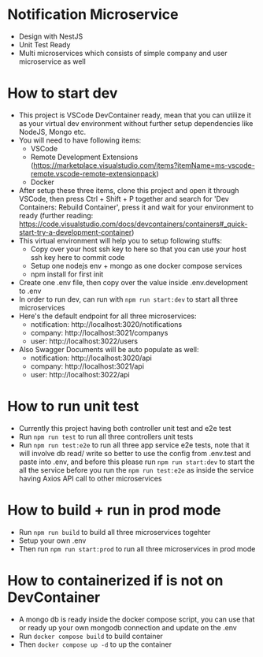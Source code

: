 # Notification Microservice

- Design with NestJS
- Unit Test Ready
- Multi microservices which consists of simple company and user microservice as well


# How to start dev

- This project is VSCode DevContainer ready, mean that you can utilize it as your virtual dev environment without further setup dependencies like NodeJS, Mongo etc.
- You will need to have following items:
  - VSCode
  - Remote Development Extensions (https://marketplace.visualstudio.com/items?itemName=ms-vscode-remote.vscode-remote-extensionpack)
  - Docker
- After setup these three items, clone this project and open it through VSCode, then press Ctrl + Shift + P together and search for 'Dev Containers: Rebuild Container', press it and wait for your environment to ready (further reading: https://code.visualstudio.com/docs/devcontainers/containers#_quick-start-try-a-development-container)
- This virtual environment will help you to setup following stuffs:
  - Copy over your host ssh key to here so that you can use your host ssh key here to commit code
  - Setup one nodejs env + mongo as one docker compose services
  - npm install for first init
- Create one .env file, then copy over the value inside .env.development to .env
- In order to run dev, can run with `npm run start:dev` to start all three microservices
- Here's the default endpoint for all three microservices:
  - notification: http://localhost:3020/notifications
  - company: http://localhost:3021/companys
  - user: http://localhost:3022/users
- Also Swagger Documents will be auto populate as well:
  - notification: http://localhost:3020/api
  - company: http://localhost:3021/api
  - user: http://localhost:3022/api

# How to run unit test

- Currently this project having both controller unit test and e2e test
- Run `npm run test` to run all three controllers unit tests
- Run `npm run test:e2e` to run all three app service e2e tests, note that it will involve db read/ write so better to use the config from .env.test and paste into .env, and before this please run `npm run start:dev` to start the all the service before you run the `npm run test:e2e` as inside the service having Axios API call to other microservices

# How to build + run in prod mode

- Run `npm run build` to build all three microservices togehter
- Setup your own .env
- Then run `npm run start:prod` to run all three microservices in prod mode

# How to containerized if is not on DevContainer

- A mongo db is ready inside the docker compose script, you can use that or ready up your own mongodb connection and update on the .env
- Run `docker compose build` to build container
- Then `docker compose up -d` to up the container